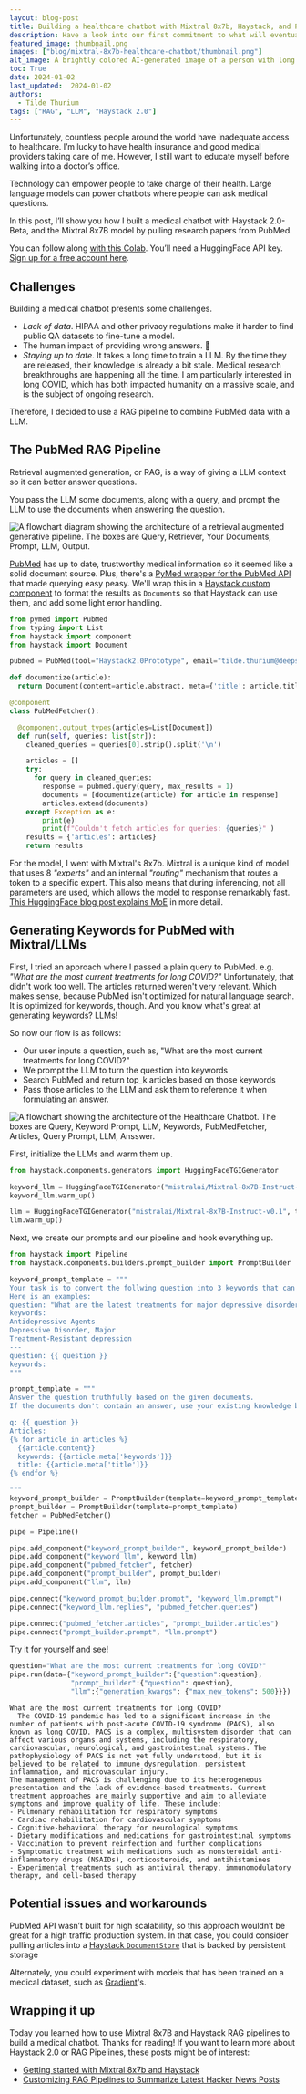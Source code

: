 ```yaml
---
layout: blog-post
title: Building a healthcare chatbot with Mixtral 8x7b, Haystack, and PubMed
description: Have a look into our first commitment to what will eventually become Haystack 2.0
featured_image: thumbnail.png
images: ["blog/mixtral-8x7b-healthcare-chatbot/thumbnail.png"]
alt_image: A brightly colored AI-generated image of a person with long hair looking at articles on the PubMed website. They are surrounded by books and have a flower on their desk.
toc: True
date: 2024-01-02
last_updated:  2024-01-02
authors:
  - Tilde Thurium
tags: ["RAG", "LLM", "Haystack 2.0"]
---
```


Unfortunately, countless people around the world have inadequate access to healthcare. I’m lucky to have health insurance and good medical providers taking care of me. However, I still want to educate myself before walking into a doctor’s office.

Technology can empower people to take charge of their health. Large language models can power chatbots where people can ask medical questions. 

In this post, I’ll show you how I built a medical chatbot with Haystack 2.0-Beta, and the Mixtral 8x7B model by pulling research papers from PubMed.

You can follow along [with this Colab](https://colab.research.google.com/drive/1Pl8gyfWthqoj7PTCQrteAvtOsswHvkzV). You’ll need a HuggingFace API key. [Sign up for a free account here](https://huggingface.co/join).

## Challenges

Building a medical chatbot presents some challenges.
- *Lack of data*. HIPAA and other privacy regulations make it harder to find public QA datasets to fine-tune a model.
- The human impact of providing wrong answers. 😬
- *Staying up to date*. It takes a long time to train a LLM. By the time they are released, their knowledge is already a bit stale. Medical research breakthroughs are happening all the time. I am particularly interested in long COVID, which has both impacted humanity on a massive scale, and is the subject of ongoing research.

Therefore, I decided to use a RAG pipeline to combine PubMed data with a LLM.

## The PubMed RAG Pipeline

Retrieval augmented generation, or RAG, is a way of giving a LLM context so it can better answer questions. 

You pass the LLM some documents, along with a query, and prompt the LLM to use the documents when answering the question.

![A flowchart diagram showing the architecture of a retrieval augmented generative pipeline. The boxes are Query, Retriever, Your Documents, Prompt, LLM, Output.](RAG.png)

[PubMed](https://pubmed.ncbi.nlm.nih.gov/) has up to date, trustworthy medical information so it seemed like a solid document source. Plus, there's a [PyMed wrapper for the PubMed API](https://github.com/gijswobben/pymed) that made querying easy peasy. We'll wrap this in a [Haystack custom component](https://docs.haystack.deepset.ai/v2.0/docs/custom-components) to format the results as `Document`s so that Haystack can use them, and add some light error handling.

```python
from pymed import PubMed
from typing import List
from haystack import component
from haystack import Document

pubmed = PubMed(tool="Haystack2.0Prototype", email="tilde.thurium@deepset.ai")

def documentize(article):
  return Document(content=article.abstract, meta={'title': article.title, 'keywords': article.keywords})

@component
class PubMedFetcher():

  @component.output_types(articles=List[Document])
  def run(self, queries: list[str]):
    cleaned_queries = queries[0].strip().split('\n')

    articles = []
    try:
      for query in cleaned_queries:
        response = pubmed.query(query, max_results = 1)
        documents = [documentize(article) for article in response]
        articles.extend(documents)
    except Exception as e:
        print(e)
        print(f"Couldn't fetch articles for queries: {queries}" )
    results = {'articles': articles}
    return results
```

For the model, I went with Mixtral's 8x7b. Mixtral is a unique kind of model that uses 8 *"experts"* and an internal *"routing"* mechanism that routes a token to a specific expert. This also means that during inferencing, not all parameters are used, which allows the model to response remarkably fast.  [This HuggingFace blog post explains MoE](https://huggingface.co/blog/moe) in more detail. 


## Generating Keywords for PubMed with Mixtral/LLMs

First, I tried an approach where I passed a plain query to PubMed. e.g. *"What are the most current treatments for long COVID?"* Unfortunately, that didn't work too well. The articles returned weren't very relevant. Which makes sense, because PubMed isn't optimized for natural language search. It is optimized for keywords, though. And you know what's great at generating keywords? LLMs!

So now our flow is as follows:
- Our user inputs a question, such as, "What are the most current treatments for long COVID?"
- We prompt the LLM to turn the question into keywords
- Search PubMed and return top_k articles based on those keywords
- Pass those articles to the LLM and ask them to reference it when formulating an answer.

![A flowchart showing the architecture of the Healthcare Chatbot. The boxes are Query, Keyword Prompt, LLM, Keywords, PubMedFetcher, Articles, Query Prompt, LLM, Ansswer.](HealthcareChatbotArchitecture.png)

First, initialize the LLMs and warm them up.
```python
from haystack.components.generators import HuggingFaceTGIGenerator

keyword_llm = HuggingFaceTGIGenerator("mistralai/Mixtral-8x7B-Instruct-v0.1", token=huggingface_token)
keyword_llm.warm_up()

llm = HuggingFaceTGIGenerator("mistralai/Mixtral-8x7B-Instruct-v0.1", token=huggingface_token)
llm.warm_up()
```

Next, we create our prompts and our pipeline and hook everything up.
```python
from haystack import Pipeline
from haystack.components.builders.prompt_builder import PromptBuilder

keyword_prompt_template = """
Your task is to convert the follwing question into 3 keywords that can be used to find relevant medical research papers on PubMed.
Here is an examples:
question: "What are the latest treatments for major depressive disorder?"
keywords:
Antidepressive Agents
Depressive Disorder, Major
Treatment-Resistant depression
---
question: {{ question }}
keywords:
"""

prompt_template = """
Answer the question truthfully based on the given documents.
If the documents don't contain an answer, use your existing knowledge base.

q: {{ question }}
Articles:
{% for article in articles %}
  {{article.content}}
  keywords: {{article.meta['keywords']}}
  title: {{article.meta['title']}}
{% endfor %}

"""
keyword_prompt_builder = PromptBuilder(template=keyword_prompt_template)
prompt_builder = PromptBuilder(template=prompt_template)
fetcher = PubMedFetcher()

pipe = Pipeline()

pipe.add_component("keyword_prompt_builder", keyword_prompt_builder)
pipe.add_component("keyword_llm", keyword_llm)
pipe.add_component("pubmed_fetcher", fetcher)
pipe.add_component("prompt_builder", prompt_builder)
pipe.add_component("llm", llm)

pipe.connect("keyword_prompt_builder.prompt", "keyword_llm.prompt")
pipe.connect("keyword_llm.replies", "pubmed_fetcher.queries")

pipe.connect("pubmed_fetcher.articles", "prompt_builder.articles")
pipe.connect("prompt_builder.prompt", "llm.prompt")

```

Try it for yourself and see!

```python
question="What are the most current treatments for long COVID?"
pipe.run(data={"keyword_prompt_builder":{"question":question},
               "prompt_builder":{"question": question},
               "llm":{"generation_kwargs": {"max_new_tokens": 500}}})
```

```shell
What are the most current treatments for long COVID?
  The COVID-19 pandemic has led to a significant increase in the number of patients with post-acute COVID-19 syndrome (PACS), also known as long COVID. PACS is a complex, multisystem disorder that can affect various organs and systems, including the respiratory, cardiovascular, neurological, and gastrointestinal systems. The pathophysiology of PACS is not yet fully understood, but it is believed to be related to immune dysregulation, persistent inflammation, and microvascular injury.
The management of PACS is challenging due to its heterogeneous presentation and the lack of evidence-based treatments. Current treatment approaches are mainly supportive and aim to alleviate symptoms and improve quality of life. These include:
- Pulmonary rehabilitation for respiratory symptoms
- Cardiac rehabilitation for cardiovascular symptoms
- Cognitive-behavioral therapy for neurological symptoms
- Dietary modifications and medications for gastrointestinal symptoms
- Vaccination to prevent reinfection and further complications
- Symptomatic treatment with medications such as nonsteroidal anti-inflammatory drugs (NSAIDs), corticosteroids, and antihistamines
- Experimental treatments such as antiviral therapy, immunomodulatory therapy, and cell-based therapy
```

## Potential issues and workarounds

PubMed API wasn’t built for high scalability, so this approach wouldn’t be great for a high traffic production system. In that case, you could consider pulling articles into a [Haystack `DocumentStore`](https://docs.haystack.deepset.ai/v2.0/docs/document-store) that is backed by persistent storage

Alternately, you could experiment with models that has been trained on a medical dataset, such as [Gradient](https://gradient.ai/healthcare)'s.

## Wrapping it up

Today you learned how to use Mixtral 8x7B and Haystack RAG pipelines to build a medical chatbot. Thanks for reading! If you want to learn more about Haystack 2.0 or RAG Pipelines, these posts might be of interest:
- [Getting started with Mixtral 8x7b and Haystack](https://colab.research.google.com/drive/1gsxurwwWK08ZZcPpzz_8yXlsLNZEDqUz?usp=sharing#scrollTo=O2LloFrDAe6M)
- [Customizing RAG Pipelines to Summarize Latest Hacker News Posts](https://haystack.deepset.ai/blog/customizing-rag-to-summarize-hacker-news-posts-with-haystack2)




